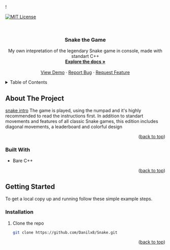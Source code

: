 <div id="top"></div>
<!--
*** Thanks for checking out the Best-README-Template. If you have a suggestion
*** that would make this better, please fork the repo and create a pull request
*** or simply open an issue with the tag "enhancement".
*** Don't forget to give the project a star!
*** Thanks again! Now go create something AMAZING! :D
-->



<!-- PROJECT SHIELDS -->!

<!--
*** I'm using markdown "reference style" links for readability.
*** Reference links are enclosed in brackets [ ] instead of parentheses ( ).
*** See the bottom of this document for the declaration of the reference variables
*** for contributors-url, forks-url, etc. This is an optional, concise syntax you may use.
*** https://www.markdownguide.org/basic-syntax/#reference-style-links
-->
[![MIT License][license-shield]][license-url]



<!-- PROJECT LOGO -->
<br />
<h3 align="center">Snake the Game</h3>

  <p align="center">
    My own intepretation of the legendary Snake game in console, made with standart C++
    <br />
    <a href="https://github.com/Danilx8/Snake"><strong>Explore the docs »</strong></a>
    <br />
    <br />
    <a href="https://github.com/Danilx8/Snake">View Demo</a>
    ·
    <a href="https://github.com/Danilx8/Snake/issues">Report Bug</a>
    ·
    <a href="https://github.com/Danilx8/Snake/issues">Request Feature</a>
  </p>
</div>



<!-- TABLE OF CONTENTS -->
<details>
  <summary>Table of Contents</summary>
  <ol>
    <li>
      <a href="#about-the-project">About The Project</a>
      <ul>
        <li><a href="#built-with">Built With</a></li>
      </ul>
    </li>
    <li>
      <a href="#getting-started">Getting Started</a>
      <ul>
        <li><a href="#installation">Installation</a></li>
      </ul>
    </li>
    <li><a href="#usage">Usage</a></li>
  </ol>
</details>



<!-- ABOUT THE PROJECT -->
## About The Project  
[snake intro](https://user-images.githubusercontent.com/108181060/233105514-1e0536d6-e002-43c5-a777-2631ccf297b6.png)
The game is played, using the numpad and it's highly recommended to read the instructions first. In addition to standart movements and features of all classic Snake games, this edition includes diagonal movements, a leaderboard and colorful design  

<p align="right">(<a href="#top">back to top</a>)</p>



### Built With

* Bare C++

<p align="right">(<a href="#top">back to top</a>)</p>



<!-- GETTING STARTED -->
## Getting Started

To get a local copy up and running follow these simple example steps.

### Installation

1. Clone the repo
   ```sh
   git clone https://github.com/Danilx8/Snake.git
   ```

<p align="right">(<a href="#top">back to top</a>)</p>


<!-- MARKDOWN LINKS & IMAGES -->
<!-- https://www.markdownguide.org/basic-syntax/#reference-style-links -->
[contributors-shield]: https://img.shields.io/github/contributors/Danilx8/Snake.svg?style=for-the-badge
[contributors-url]: https://github.com/Danilx8/Snake/graphs/contributors
[forks-shield]: https://img.shields.io/github/forks/Danilx8/Snake.svg?style=for-the-badge
[forks-url]: https://github.com/Danilx8/Snake/network/members
[stars-shield]: https://img.shields.io/github/stars/Danilx8/Snake.svg?style=for-the-badge
[stars-url]: https://github.com/Danilx8/Snake/stargazers
[issues-shield]: https://img.shields.io/github/issues/Danilx8/Snake.svg?style=for-the-badge
[issues-url]: https://github.com/Danilx8/Snake/issues
[license-shield]: https://img.shields.io/github/license/Danilx8/Snake.svg?style=for-the-badge
[license-url]: https://github.com/Danilx8/Snake/blob/master/LICENSE.txt
[linkedin-shield]: https://img.shields.io/badge/-LinkedIn-black.svg?style=for-the-badge&logo=linkedin&colorB=555
[linkedin-url]: https://linkedin.com/in/linkedin_username
[product-screenshot]: images/screenshot.png
